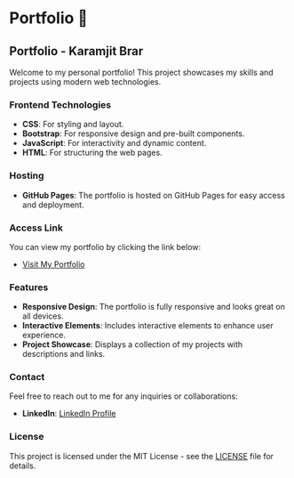 # Portfolio :moyai:
## Portfolio - Karamjit Brar

Welcome to my personal portfolio! This project showcases my skills and projects using modern web technologies.

### Frontend Technologies
- **CSS**: For styling and layout.
- **Bootstrap**: For responsive design and pre-built components.
- **JavaScript**: For interactivity and dynamic content.
- **HTML**: For structuring the web pages.

### Hosting
- **GitHub Pages**: The portfolio is hosted on GitHub Pages for easy access and deployment.

### Access Link
You can view my portfolio by clicking the link below:
- [Visit My Portfolio](https://brar-karamjit.github.io/portfolio/)

### Features
- **Responsive Design**: The portfolio is fully responsive and looks great on all devices.
- **Interactive Elements**: Includes interactive elements to enhance user experience.
- **Project Showcase**: Displays a collection of my projects with descriptions and links.

### Contact
Feel free to reach out to me for any inquiries or collaborations:

- **LinkedIn**: [LinkedIn Profile](https://www.linkedin.com/in/kramjitbr/)

### License
This project is licensed under the MIT License - see the [LICENSE](LICENSE) file for details.